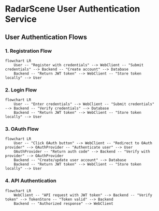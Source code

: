 # RadarScene User Authentication Service


## User Authentication Flows

### 1. Registration Flow

```mermaid
flowchart LR
    User -- "Register with credentials" --> WebClient -- "Submit credentials" --> Backend -- "Create account" --> Database
    Backend -- "Return JWT token" --> WebClient -- "Store token locally" --> User
```

### 2. Login Flow

```mermaid
flowchart LR
    User -- "Enter credentials" --> WebClient -- "Submit credentials" --> Backend -- "Verify credentials" --> Database
    Backend -- "Return JWT token" --> WebClient -- "Store token locally" --> User
```

### 3. OAuth Flow

```mermaid
flowchart LR
    User -- "Click OAuth button" --> WebClient -- "Redirect to OAuth provider" --> OAuthProvider -- "Authenticate user" --> User
    OAuthProvider -- "Return auth code" --> Backend -- "Verify with provider" --> OAuthProvider
    Backend -- "Create/update user account" --> Database
    Backend -- "Return JWT token" --> WebClient -- "Store token locally" --> User
```

### 4. API Authentication

```mermaid
flowchart LR
    WebClient -- "API request with JWT token" --> Backend -- "Verify token" --> TokenStore -- "Token valid" --> Backend
    Backend -- "Authorized response" --> WebClient
```
